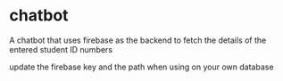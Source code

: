 # chatbot
A chatbot that uses firebase as the backend to fetch the details of the entered student ID numbers

update the firebase key and the path when using on your own database
